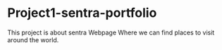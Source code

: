 # Project1-sentra-portfolio
This project is about sentra Webpage Where we can find places to visit around the world. 
